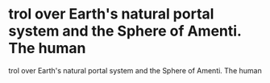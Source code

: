# trol over Earth's natural portal system and the Sphere of  Amenti. The human

trol over Earth's natural portal system and the Sphere of  Amenti. The human